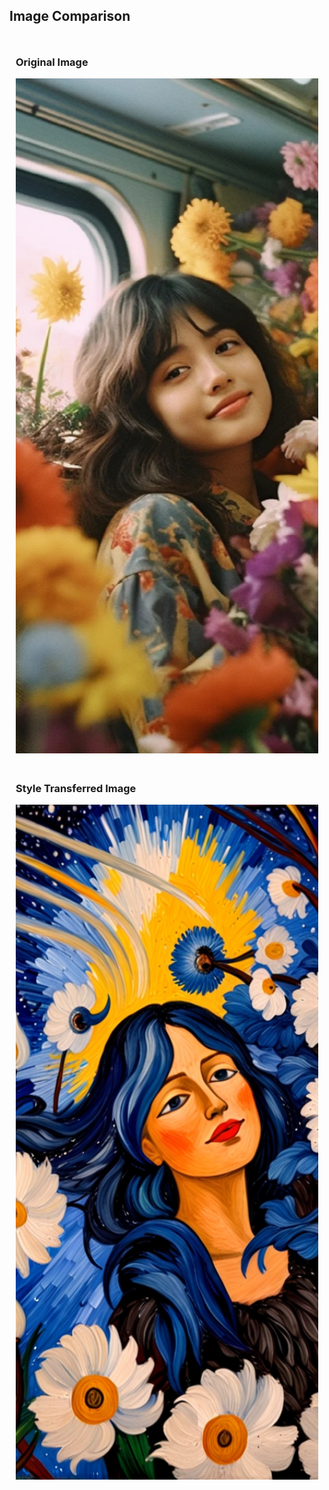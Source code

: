 ## Image Comparison

<div style="display: flex; flex-direction: column; align-items: center;">
  <div style="padding: 10px;">
    <h3>Original Image</h3>
    <img src="https://github.com/muhammederem/VanGoghStyleTransfer/blob/main/assets/image1-0.jpg" alt="Original Image" style="width: 720px; height: 1080px; object-fit: cover;">
  </div>
  <div style="padding: 10px;">
    <h3>Style Transferred Image</h3>
    <img src="https://github.com/muhammederem/VanGoghStyleTransfer/blob/main/assets/image1-1.png" alt="Style Transferred Image" style="width: 720px; height: 1080px; object-fit: cover;">
  </div>
</div>
